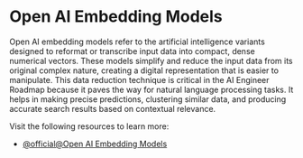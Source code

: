 # Open AI Embedding Models

Open AI embedding models refer to the artificial intelligence variants designed to reformat or transcribe input data into compact, dense numerical vectors. These models simplify and reduce the input data from its original complex nature, creating a digital representation that is easier to manipulate. This data reduction technique is critical in the AI Engineer Roadmap because it paves the way for natural language processing tasks. It helps in making precise predictions, clustering similar data, and producing accurate search results based on contextual relevance.

Visit the following resources to learn more:

- [@official@Open AI Embedding Models](https://platform.openai.com/docs/guides/embeddings)
